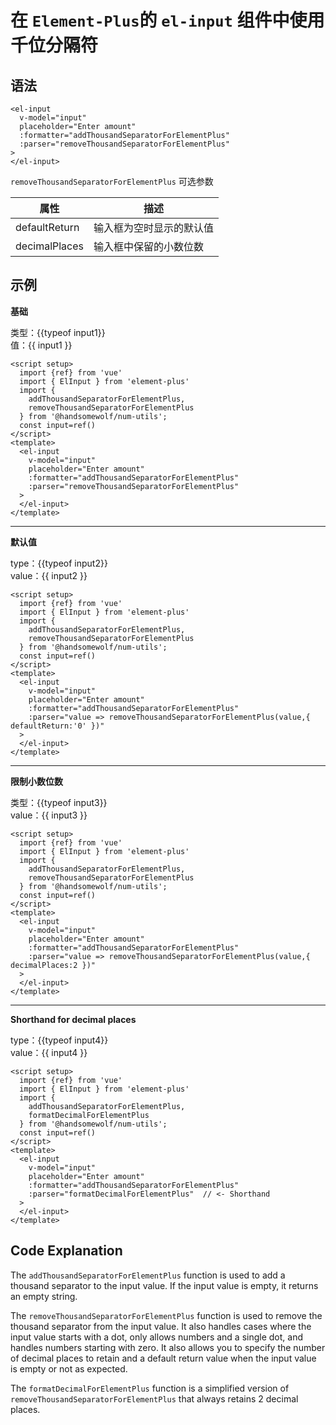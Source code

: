 <script setup>
import {ref} from 'vue'
import { useData } from 'vitepress'
import { ElInput } from 'element-plus'
import {formatDecimalForElementPlus,addThousandSeparatorForElementPlus,removeThousandSeparatorForElementPlus} from '@handsomewolf/num-utils';

const { site, theme, page, frontmatter } = useData()
const input1=ref('')
const input2=ref('0')
const input3=ref('')
const input4=ref('')

</script>

# 在 `Element-Plus`的 `el-input` 组件中使用千位分隔符

## 语法

```Vue
<el-input
  v-model="input"
  placeholder="Enter amount"
  :formatter="addThousandSeparatorForElementPlus"
  :parser="removeThousandSeparatorForElementPlus"
>
</el-input>
```

`removeThousandSeparatorForElementPlus` 可选参数

| 属性          | 描述                     |
| ------------- | ------------------------ |
| defaultReturn | 输入框为空时显示的默认值 |
| decimalPlaces | 输入框中保留的小数位数   |

## 示例

**基础**
<el-input v-model="input1" placeholder="Enter amount" :formatter="addThousandSeparatorForElementPlus" :parser="removeThousandSeparatorForElementPlus" >
</el-input>

类型：{{typeof input1}}  
值：{{ input1 }}

```Vue
<script setup>
  import {ref} from 'vue'
  import { ElInput } from 'element-plus'
  import {
    addThousandSeparatorForElementPlus,
    removeThousandSeparatorForElementPlus
  } from '@handsomewolf/num-utils';
  const input=ref()
</script>
<template>
  <el-input
    v-model="input"
    placeholder="Enter amount"
    :formatter="addThousandSeparatorForElementPlus"
    :parser="removeThousandSeparatorForElementPlus"
  >
  </el-input>
</template>
```

---

**默认值**
<el-input v-model="input2" placeholder="Enter amount" :formatter="addThousandSeparatorForElementPlus" :parser="value => removeThousandSeparatorForElementPlus(value,{ defaultReturn:'0' })" >
</el-input>

type：{{typeof input2}}  
value：{{ input2 }}

```Vue
<script setup>
  import {ref} from 'vue'
  import { ElInput } from 'element-plus'
  import {
    addThousandSeparatorForElementPlus,
    removeThousandSeparatorForElementPlus
  } from '@handsomewolf/num-utils';
  const input=ref()
</script>
<template>
  <el-input
    v-model="input"
    placeholder="Enter amount"
    :formatter="addThousandSeparatorForElementPlus"
    :parser="value => removeThousandSeparatorForElementPlus(value,{ defaultReturn:'0' })"
  >
  </el-input>
</template>
```

---

**限制小数位数**
<el-input v-model="input3" placeholder="Enter amount" :formatter="addThousandSeparatorForElementPlus" :parser="value => removeThousandSeparatorForElementPlus(value,{ decimalPlaces:2 })" >
</el-input>

类型：{{typeof input3}}  
value：{{ input3 }}

```Vue
<script setup>
  import {ref} from 'vue'
  import { ElInput } from 'element-plus'
  import {
    addThousandSeparatorForElementPlus,
    removeThousandSeparatorForElementPlus
  } from '@handsomewolf/num-utils';
  const input=ref()
</script>
<template>
  <el-input
    v-model="input"
    placeholder="Enter amount"
    :formatter="addThousandSeparatorForElementPlus"
    :parser="value => removeThousandSeparatorForElementPlus(value,{ decimalPlaces:2 })"
  >
  </el-input>
</template>
```

---

**Shorthand for decimal places**
<el-input v-model="input4" placeholder="Enter amount" :formatter="addThousandSeparatorForElementPlus" :parser="formatDecimalForElementPlus" >
</el-input>

type：{{typeof input4}}  
value：{{ input4 }}

```Vue
<script setup>
  import {ref} from 'vue'
  import { ElInput } from 'element-plus'
  import {
    addThousandSeparatorForElementPlus,
    formatDecimalForElementPlus
  } from '@handsomewolf/num-utils';
  const input=ref()
</script>
<template>
  <el-input
    v-model="input"
    placeholder="Enter amount"
    :formatter="addThousandSeparatorForElementPlus"
    :parser="formatDecimalForElementPlus"  // <- Shorthand
  >
  </el-input>
</template>
```

## Code Explanation

The `addThousandSeparatorForElementPlus` function is used to add a thousand separator to the input value. If the input value is empty, it returns an empty string.

The `removeThousandSeparatorForElementPlus` function is used to remove the thousand separator from the input value. It also handles cases where the input value starts with a dot, only allows numbers and a single dot, and handles numbers starting with zero. It also allows you to specify the number of decimal places to retain and a default return value when the input value is empty or not as expected.

The `formatDecimalForElementPlus` function is a simplified version of `removeThousandSeparatorForElementPlus` that always retains 2 decimal places.
